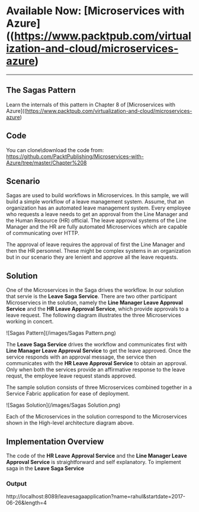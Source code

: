 # Available Now: [Microservices with Azure]((https://www.packtpub.com/virtualization-and-cloud/microservices-azure)
---

## The Sagas Pattern
Learn the internals of this pattern in Chapter 8 of [Microservices with Azure]((https://www.packtpub.com/virtualization-and-cloud/microservices-azure)

## Code
You can clone\download the code from: https://github.com/PacktPublishing/Microservices-with-Azure/tree/master/Chapter%208

## Scenario
Sagas are used to build workflows in Microservices. In this sample, we will build a simple workflow of a leave management system. Assume, that an organization has an automated leave management system. Every employee who requests a leave needs to get an approval from the Line Manager and the Human Resource (HR) official. The leave approval systems of the Line Manager and the HR are fully automated Microservices which are capable of communicating over HTTP.

The approval of leave requires the approval of first the Line Manager and then the HR personnel. These might be complex systems in an organization but in our scenario they are lenient and approve all the leave requests.

## Solution
One of the Microservices in the Saga drives the workflow. In our solution that servie is the **Leave Saga Service**. There are two other participant Microserviecs in the solution, namely the **Line Manager Leave Approval Service** and the **HR Leave Approval Service**, which provide approvals to a leave request. The following diagram illustrates the three Microservices working in concert.

![Sagas Pattern](/images/Sagas Pattern.png)

The **Leave Saga Service** drives the workflow and communicates first with **Line Manager Leave Approval Service** to get the leave approved. Once the service responds with an approval message, the service then communicates with the **HR Leave Approval Service** to obtain an approval. Only when both the services provide an affirmative response to the leave requst, the employee leave request stands approved.

The sample solution consists of three Microservices combined together in a Service Fabric application for ease of deployment. 

![Sagas Solution](/images/Sagas Solution.png)

Each of the Microservices in the solution correspond to the Microservices shown in the High-level architecture diagram above.

## Implementation Overview
The code of the **HR Leave Approval Service** and the **Line Manager Leave Approval Service** is straightforward and self explanatory. To implement saga in the **Leave Saga Service**







### Output

http://localhost:8089/leavesagaapplication?name=rahul&startdate=2017-06-26&length=4
